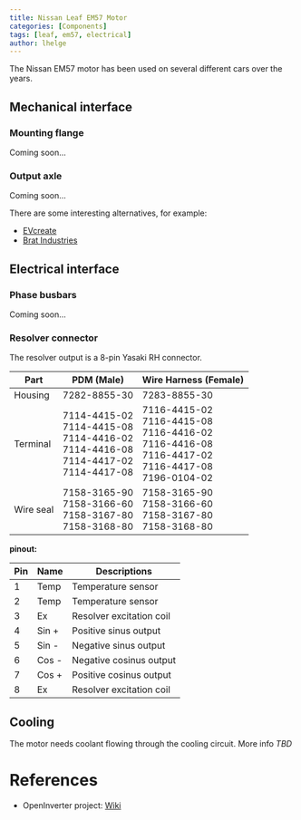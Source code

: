 ```yaml
---
title: Nissan Leaf EM57 Motor
categories: [Components]
tags: [leaf, em57, electrical]
author: lhelge
---
```


The Nissan EM57 motor has been used on several different cars over the years.

## Mechanical interface
### Mounting flange
Coming soon...

### Output axle
Coming soon...

There are some interesting alternatives, for example:
- [EVcreate](https://www.evcreate.com/shop/drivetrain/flanged-nissan-leaf-motor-coupler/)
- [Brat Industries](https://bratindustries.net/product/nissan-leaf-motor-coupler-2/)

## Electrical interface

### Phase busbars
Coming soon...

### Resolver connector
The resolver output is a 8-pin Yasaki RH connector. 

Part | PDM (Male) | Wire Harness (Female)
--- | --- | --- 
Housing | 7282-8855-30 | 7283-8855-30
Terminal | 7114-4415-02<br/>7114-4415-08<br/>7114-4416-02<br/>7114-4416-08<br/>7114-4417-02<br/>7114-4417-08 | 7116-4415-02<br/>7116-4415-08<br/>7116-4416-02<br/>7116-4416-08<br/>7116-4417-02<br/>7116-4417-08<br/>7196-0104-02
Wire seal | 7158-3165-90<br/>7158-3166-60<br/>7158-3167-80<br/>7158-3168-80 | 7158-3165-90<br/>7158-3166-60<br/>7158-3167-80<br/>7158-3168-80

**pinout:**

Pin | Name   | Descriptions
--- | ------ | ---
1   | Temp   | Temperature sensor
2   | Temp   | Temperature sensor
3   | Ex     | Resolver excitation coil
4   | Sin +  | Positive sinus output
5   | Sin -  | Negative sinus output
6   | Cos -  | Negative cosinus output
7   | Cos +  | Positive cosinus output
8   | Ex     | Resolver excitation coil

## Cooling
The motor needs coolant flowing through the cooling circuit. More info *TBD*

# References
- OpenInverter project: [Wiki](https://openinverter.org/wiki/Nissan_Leaf_Motors)